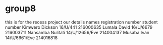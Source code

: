 # group8
this is for the recess project
our details
names                                      registration number                      student number
Kimwero Dickson                             16/U/441                                 216000635
Lumala David                                16/U/6679                                216003711
Nansamba Nulitati                           14/U/12656/Eve                           214004137
Musaba Ivan                                 14/U/6661/Eve                            214016818
